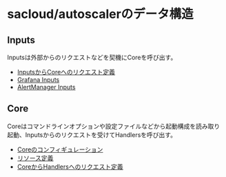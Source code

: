 # sacloud/autoscalerのデータ構造

## Inputs

Inputsは外部からのリクエストなどを契機にCoreを呼び出す。

- [InputsからCoreへのリクエスト定義](inputs-to-core)
- [Grafana Inputs](inputs_grafana)
- [AlertManager Inputs](inputs_alertmanager)

## Core

Coreはコマンドラインオプションや設定ファイルなどから起動構成を読み取り起動、Inputsからのリクエストを受けてHandlersを呼び出す。  

- [Coreのコンフィギュレーション](core)
- [リソース定義](resources)
- [CoreからHandlersへのリクエスト定義](core-to-handlers)

